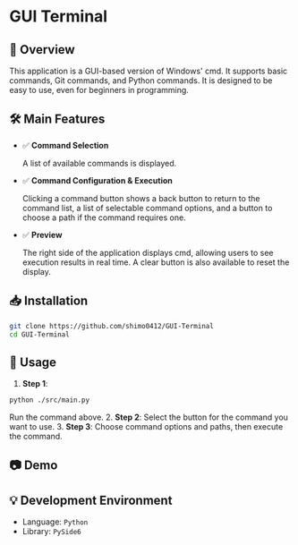 # GUI Terminal

## 📖 Overview

This application is a GUI-based version of Windows' cmd. It supports basic commands, Git commands, and Python commands. It is designed to be easy to use, even for beginners in programming.



## 🛠️ Main Features

- ✅ **Command Selection**

  A list of available commands is displayed.

- ✅ **Command Configuration & Execution**

  Clicking a command button shows a back button to return to the command list, a list of selectable command options, and a button to choose a path if the command requires one.

- ✅ **Preview**

  The right side of the application displays cmd, allowing users to see execution results in real time. A clear button is also available to reset the display.

## 📥 Installation

```bash
git clone https://github.com/shimo0412/GUI-Terminal
cd GUI-Terminal
```

## 🚀 Usage

1. **Step 1**:

```bash
python ./src/main.py
```

Run the command above.
2\. **Step 2**: Select the button for the command you want to use.
3\. **Step 3**: Choose command options and paths, then execute the command.

## 📷 Demo





## 💡 Development Environment

- Language: `Python`
- Library: `PySide6`

